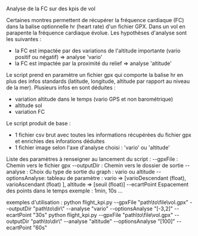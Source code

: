 Analyse de la FC sur des kpis de vol

Certaines montres permettent de récupérer la fréquence cardiaque (FC) dans la balise optionnelle hr (heart rate) d'un fichier GPX.
Dans un vol en parapente la fréquence cardiaque évolue. Les hypothèses d'analyse sont les suivantes :
- la FC est impactée par des variations de l'altitude importante (vario positif ou négatif) => analyse 'vario'
- la FC est impactée par la proximité du relief => analyse 'altitude'

Le script prend en paramètre un fichier gpx qui comporte la balise hr en plus des infos standards (latitude, longitude, altitude par rapport au niveau de la mer).
Plusieurs infos en sont déduites :
- variation altitude dans le temps (vario GPS et non barométrique)
- altitude sol
- variation FC

Le script produit de base :
- 1 fichier csv brut avec toutes les informations récupérées du fichier gpx et enrichies des inforations déduites
- 1 fichier image selon l'axe d'analyse choisi : 'vario' ou 'altitude'

Liste des paramètres à renseigner au lancement du script :
--gpxFile : Chemin vers le fichier gpx 
--outputDir : Chemin vers le dossier de sortie
--analyse : Choix du type de sortie du graph : vario ou altitude 
--optionsAnalyse: tableau de paramètre : vario => [varioDescendant (float), varioAscendant  (float) ], altitude => [seuil  (float)]
--ecartPoint Espacement des points dans le temps exemple : 1min, 10s ...

exemples d'utilisation  : 
python flight_kpi.py --gpxFile "path\\to\\file\\vol.gpx" --outputDir "path\\to\\dir\\" --analyse "vario" --optionsAnalyse "[-3,2]" --ecartPoint "30s"
python flight_kpi.py --gpxFile "path\\to\\file\\vol.gpx" --outputDir "path\\to\\dir\\" --analyse "altitude" --optionsAnalyse "[100]" --ecartPoint "60s"
